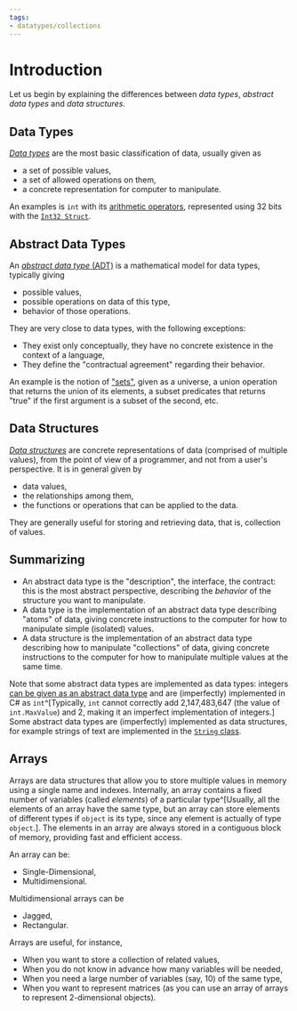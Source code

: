 ```yaml
---
tags:
- datatypes/collections
---
```


# Introduction

Let us begin by explaining the differences between *data types*, *abstract data types* and *data structures*.

## Data Types

[*Data types*](https://en.wikipedia.org/wiki/Data_type) are the most basic classification of data, usually given as

- a set of possible values,
- a set of allowed operations on them,
- a concrete representation for computer to manipulate.

An examples is `int` with its [arithmetic operators](https://learn.microsoft.com/en-us/dotnet/csharp/language-reference/operators/arithmetic-operators), represented using 32 bits with the [`Int32 Struct`](https://learn.microsoft.com/en-us/dotnet/api/system.int32?view=net-9.0).

## Abstract Data Types

An [*abstract data type* (ADT)](https://en.wikipedia.org/wiki/Abstract_data_type) is a mathematical model for data types, typically giving

- possible values, 
- possible operations on data of this type,
- behavior of those operations.

They are very close to data types, with the following exceptions:

- They exist only conceptually, they have no concrete existence in the context of a language,
- They define the "contractual agreement" regarding their behavior.

An example is the notion of ["sets"](https://en.wikipedia.org/wiki/Set_(abstract_data_type)), given as a universe, a union operation that returns the union of its elements, a subset predicates that returns "true" if the first argument is a subset of the second, etc.

## Data Structures

[*Data structures*](https://en.wikipedia.org/wiki/Data_structure) are concrete representations of data (comprised of multiple values), from the point of view of a programmer, and not from a user's perspective.
It is in general given by 

- data values, 
- the relationships among them, 
- the functions or operations that can be applied to the data.

They are generally useful for storing and retrieving data, that is, collection of values.

## Summarizing 

- An abstract data type is the "description", the interface, the contract: this is the most abstract perspective, describing the *behavior* of the structure you want to manipulate.
- A data type is the implementation of an abstract data type describing "atoms" of data, giving concrete instructions to the computer for how to manipulate simple (isolated) values.
- A data structure is the implementation of an abstract data type describing how to manipulate "collections" of data, giving concrete instructions to the computer for how to manipulate multiple values at the same time.

Note that some abstract data types are implemented as data types: integers [can be given as an abstract data type](https://cs.stackexchange.com/questions/153597/are-integers-an-abstract-data-type) and are (imperfectly) implemented in C# as `int`^[Typically, `int` cannot correctly add 2,147,483,647 (the value of `int.MaxValue`) and 2, making it an imperfect implementation of integers.]
Some abstract data types are (imperfectly) implemented as data structures, for example strings of text are implemented in the [`String` class](https://learn.microsoft.com/en-us/dotnet/api/system.string?view=net-9.0).

## Arrays

Arrays are data structures that allow you to store multiple values in memory using a single name and indexes.
Internally, an array contains a fixed number of variables (called *elements*) of a particular type^[Usually, all the elements of an array have the same type, but an array can store elements of different types if `object` is its type, since any element is actually of type `object`.].
The elements in an array are always stored in a contiguous block of memory, providing fast and efficient access.

An array can be:

- Single-Dimensional,
- Multidimensional.

Multidimensional arrays can be 

- Jagged,
- Rectangular.

Arrays are useful, for instance,

- When you want to store a collection of related values,
- When you do not know in advance how many variables will be needed,
- When you need a large number of variables (say, 10) of the same type,
- When you want to represent matrices (as you can use an array of arrays to represent 2-dimensional objects).
